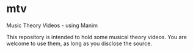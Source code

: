 # mtv
Music Theory Videos - using Manim

This repository is intended to hold some musical theory videos.
You are welcome to use them, as long as you disclose the source.

